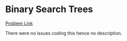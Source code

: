 # Binary Search Trees

[Problem Link](https://www.codewars.com/kata/571a551a196bb0567f000603/python)

There were no issues coding this hence no description.